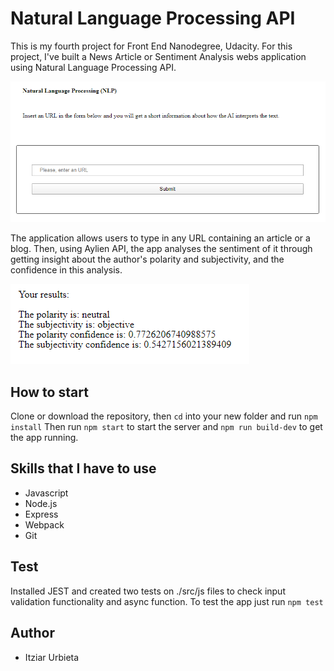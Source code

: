 # Natural Language Processing API

This is my fourth project for Front End Nanodegree, Udacity.
For this project, I've built a News Article or Sentiment Analysis webs application using Natural Language Processing API. 

![NLP API Web App](./img/nlporiginal.png)

The application allows users to type in any URL containing an article or a blog. Then, using Aylien API, the app analyses the sentiment of it through getting insight about the author's polarity and subjectivity, and the confidence in this analysis.

![Results](./img/nlpresults.png)

## How to start

Clone or download the repository, then `cd` into your new folder and run ```npm install```
Then run ```npm start``` to start the server and ```npm run build-dev``` to get the app running.

## Skills that I have to use
- Javascript
- Node.js
- Express
- Webpack
- Git

## Test

Installed JEST and created two tests on ./src/js files to check input validation functionality and async function. To test the app just run ```npm test```

## Author
- Itziar Urbieta
